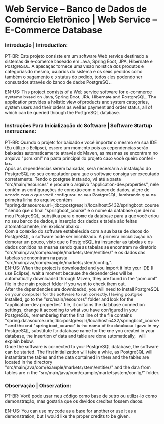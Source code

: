 # Web Service – Banco de Dados de Comércio Eletrônico | Web Service – E-Commerce Database

### Introdução | Introduction:

PT-BR: Este projeto consiste em um software Web service destinado a sistemas de e-comerce baseado em Java, Spring Boot, JPA, Hibernate e PostgreSQL. A aplicação fornece uma visão holistica dos produtos e categorias do mesmo, usuários do sistema e os seus pedidos como também o pagamento e o status do pedido, todos eles podendo ser consutados através do banco de dados PostgreSQL.

EN-US: This project consists of a Web service software for e-commerce systems based on Java, Spring Boot, JPA, Hibernate and PostgreSQL. The application provides a holistic view of products and system categories, system users and their orders as well as payment and order status, all of which can be queried through the PostgreSQL database.

### Instruções Para Inicialização do Software | Software Startup Instructions:
<div>
PT-BR: Quando o projeto for baixado e você importar o mesmo em sua IDE (Eu utilizo o Eclipse), espere um momento pois as dependencias serão baixadas automaticamente através do Maven, as mesmas se encontram no arquivo "pom.xml" na pasta principal do projeto caso você queira conferi-las.
<br> Após as dependências serem baixadas, será necessária a instalação do PostgreSQL no seu computador para que o software consiga ser executado corretamente. Tendo o postgree instalado, vá até a pasta "src/main/resources" e procure o arquivo "application-dev.properties", nele contém as configurações de conexão com o banco de dados, altere de acordo com o que você configurou no seu PostgreSQL, lembrando que na primeira linha do arquivo contém "spring.datasource.url=jdbc:postgresql://localhost:5432/springboot_course" sendo que o final "springboot_course" é o nome da database que dei no meu PostgreSQL, substitua para o nome da database para a que você criou no seu banco de dados, a inserção dos dados e tabela são feitas altomaticamente, irei explicar abaixo.
<br> Com a conexão do software estabelecida com a sua base de dados do PostgreSQL, o software pode ser inicializado. A primeira inicialização irá demorar um pouco, visto que o PostgreSQL irá instanciar as tabelas e os dados contidos na mesma sendo que as tabelas se encontram no diretório "src/main/java/com/example/marketsystem/entities/" e os dados das tabelas se encontram na pasta "src/main/java/com/example/marketsystem/config/".
</div>

<div>  
EN-US: When the project is downloaded and you import it into your IDE (I use Eclipse), wait a moment because the dependencies will be automatically downloaded through Maven, they are found in the "pom.xml" file in the main project folder if you want to check them out.
<br> After the dependencies are downloaded, you will need to install PostgreSQL on your computer for the software to run correctly. Having postgree installed, go to the "src/main/resources" folder and look for the "application-dev.properties" file, it contains the database connection settings, change it according to what you have configured in your PostgreSQL, remembering that the first line of the file contains "spring.datasource.url=jdbc:postgresql://localhost:5432/springboot_course" and the end "springboot_course" is the name of the database I gave in my PostgreSQL, substitute for database name for the one you created in your database, the insertion of data and table are done automatically, I will explain below.
<br> Once the software is connected to your PostgreSQL database, the software can be started. The first initialization will take a while, as PostgreSQL will instantiate the tables and the data contained in them and the tables are located in the directory "src/main/java/com/example/marketsystem/entities/" and the data from tables are in the "src/main/java/com/example/marketsystem/config/" folder.
</div>

### Observação | Observation:

PT-BR: Você pode usar meu código como base de outro ou utiliza-lo como demonstração, mas gostaria que os devidos creditos fossem dados.

EN-US: You can use my code as a base for another or use it as a demonstration, but I would like the proper credits to be given.
